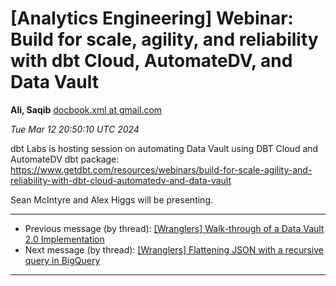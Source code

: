 









[Analytics Engineering] Webinar: Build for scale, agility, and reliability with dbt Cloud, AutomateDV, and Data Vault
=====================================================================================================================


**Ali, Saqib**
[docbook.xml at gmail.com](mailto:wranglers%40analyticsengineering.net?Subject=Re%3A%20%5BWranglers%5D%20Webinar%3A%20Build%20for%20scale%2C%20agility%2C%0A%20and%20reliability%20with%20dbt%20Cloud%2C%20AutomateDV%2C%20and%20Data%20Vault&In-Reply-To=%3CCABDm0O_9uyYuTocYkD2SmBMFnFyE%3DvZa9JiYc4OcEKB17EfwpQ%40mail.gmail.com%3E "[Wranglers] Webinar: Build for scale, agility, and reliability with dbt Cloud, AutomateDV, and Data Vault")   

*Tue Mar 12 20:50:10 UTC 2024*  

dbt Labs is hosting session on automating Data Vault using DBT Cloud and
AutomateDV dbt package:
<https://www.getdbt.com/resources/webinars/build-for-scale-agility-and-reliability-with-dbt-cloud-automatedv-and-data-vault>

Sean McIntyre and Alex Higgs will be presenting.
  
  




---


* Previous message (by thread): [[Wranglers] Walk-through of a Data Vault 2.0 Implementation](000013.html)
* Next message (by thread): [[Wranglers] Flattening JSON with a recursive query in BigQuery](000015.html)




---


  




